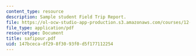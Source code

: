 ```yaml
---
content_type: resource
description: Sample student Field Trip Report.
file: https://ol-ocw-studio-app-production.s3.amazonaws.com/courses/12-110-sedimentary-geology-spring-2007/147bcecadf298f3093f0d5f177112254_safipour.pdf
file_type: application/pdf
resourcetype: Document
title: safipour.pdf
uid: 147bceca-df29-8f30-93f0-d5f177112254
---
```


